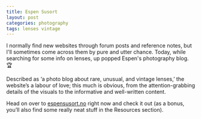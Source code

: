```yaml
---
title: Espen Susort
layout: post
categories: photography
tags: lenses vintage
---
```


I normally find new websites through forum posts and reference notes, but I'll sometimes come across them by pure and utter chance. Today, while searching for some info on lenses, up popped Espen's photography blog. 🏆

Described as ‘a photo blog about rare, unusual, and vintage lenses,’ the website’s a labour of love; this much is obvious, from the attention-grabbing details of the visuals to the informative and well-written content.

Head on over to [espensusort.no](https://espensusort.no/) right now and check it out (as a bonus, you’ll also find some really neat stuff in the Resources section).
